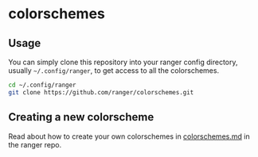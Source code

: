 colorschemes
============

Usage
-----

You can simply clone this repository into your ranger config directory, usually
`~/.config/ranger`, to get access to all the colorschemes.

```sh
cd ~/.config/ranger
git clone https://github.com/ranger/colorschemes.git
```

Creating a new colorscheme
--------------------------

Read about how to create your own colorschemes in
[colorschemes.md](https://github.com/ranger/ranger/blob/master/doc/colorschemes.md)
in the ranger repo.
